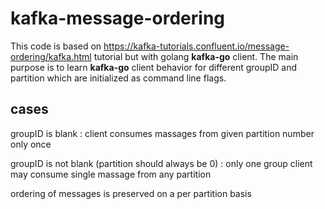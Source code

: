 # kafka-message-ordering
This code is based on https://kafka-tutorials.confluent.io/message-ordering/kafka.html
tutorial but with golang **kafka-go** client. The main purpose is to learn **kafka-go** 
client behavior for different groupID and partition which are initialized as command 
line flags. 

## cases
groupID is blank 
: client consumes massages from given partition number only once

groupID is not blank (partition should always be 0)
: only one group client may consume single massage from any partition

ordering of messages is preserved on a per partition basis